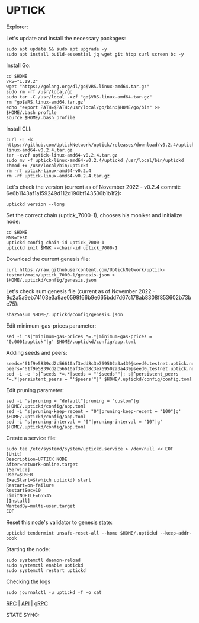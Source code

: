 # UPTICK
Explorer:

Let's update and install the necessary packages:
````
sudo apt update && sudo apt upgrade -y
sudo apt install build-essential jq wget git htop curl screen bc -y
````
Install Go:
````
cd $HOME
VRS="1.19.2"
wget "https://golang.org/dl/go$VRS.linux-amd64.tar.gz"
sudo rm -rf /usr/local/go
sudo tar -C /usr/local -xzf "go$VRS.linux-amd64.tar.gz"
rm "go$VRS.linux-amd64.tar.gz"
echo "export PATH=$PATH:/usr/local/go/bin:$HOME/go/bin" >> $HOME/.bash_profile
source $HOME/.bash_profile
````
Install CLI:
````
curl -L -k https://github.com/UptickNetwork/uptick/releases/download/v0.2.4/uptick-linux-amd64-v0.2.4.tar.gz
tar -xvzf uptick-linux-amd64-v0.2.4.tar.gz
sudo mv -f uptick-linux-amd64-v0.2.4/uptickd /usr/local/bin/uptickd
chmod +x /usr/local/bin/uptickd
rm -rf uptick-linux-amd64-v0.2.4
rm -rf uptick-linux-amd64-v0.2.4.tar.gz
````
Let's check the version (current as of November 2022 - v0.2.4 commit: 6e6b1143af1a159249d112d190bf143536b1b1f2):
````
uptickd version --long
````
Set the correct chain (uptick_7000-1), chooses his moniker and initialize node:
````
cd $HOME
MNK=test
uptickd config chain-id uptick_7000-1
uptickd init $MNK --chain-id uptick_7000-1
````
Download the current genesis file:
````
curl https://raw.githubusercontent.com/UptickNetwork/uptick-testnet/main/uptick_7000-1/genesis.json > $HOME/.uptickd/config/genesis.json
````
Let's check sum genesis file (current as of November 2022 - 9c2a5a9eb74103e3a9ae0599f66b9e665bdd7d67c178ab8308f853602b73be75):
````
sha256sum $HOME/.uptickd/config/genesis.json
````
Edit minimum-gas-prices parameter:
````
sed -i 's|^minimum-gas-prices *=.*|minimum-gas-prices = "0.0001auptick"|g' $HOME/.uptickd/config/app.toml
````
Adding seeds and peers:
````
seeds="61f9e5839cd2c56610af3edd8c3e769502a3a439@seed0.testnet.uptick.network:26656"
peers="61f9e5839cd2c56610af3edd8c3e769502a3a439@seed0.testnet.uptick.network:26656,5726ef5d4b2258bad3e9fd0e09708d92f791dbaa@116.202.236.115:26656,e24bde7fe207160442fe6b93ee376a739def5757@51.222.248.153:26656,3dbbfac16932869e66e44a9ef443102e6677cf82@154.12.236.153:11656,95231536864d0ce318d6f8b70c744d8179b2cb58@144.76.224.246:46656"
sed -i -e 's|^seeds *=.*|seeds = "'$seeds'"|; s|^persistent_peers *=.*|persistent_peers = "'$peers'"|' $HOME/.uptickd/config/config.toml
````
Edit pruning parameter:
````
sed -i 's|pruning = "default"|pruning = "custom"|g' $HOME/.uptickd/config/app.toml
sed -i 's|pruning-keep-recent = "0"|pruning-keep-recent = "100"|g' $HOME/.uptickd/config/app.toml
sed -i 's|pruning-interval = "0"|pruning-interval = "10"|g' $HOME/.uptickd/config/app.toml
````
Create a service file:
````
sudo tee /etc/systemd/system/uptickd.service > /dev/null << EOF
[Unit]
Description=UPTICK NODE
After=network-online.target
[Service]
User=$USER
ExecStart=$(which uptickd) start
Restart=on-failure
RestartSec=10
LimitNOFILE=65535
[Install]
WantedBy=multi-user.target
EOF
````
Reset this node's validator to genesis state:
````
uptickd tendermint unsafe-reset-all --home $HOME/.uptickd --keep-addr-book
````
Starting the node:
````
sudo systemctl daemon-reload
sudo systemctl enable uptickd
sudo systemctl restart uptickd
````
Checking the logs
````
sudo journalctl -u uptickd -f -o cat
````
[RPC](http://uptick.srgts.xyz:26657) | [API](http://uptick.srgts.xyz:1317) | [gRPC](http://uptick.srgts.xyz:9090)

STATE SYNC:
````
````
